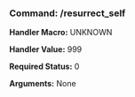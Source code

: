### Command: /resurrect_self

**Handler Macro:** UNKNOWN

**Handler Value:** 999

**Required Status:** 0

**Arguments:**
None
